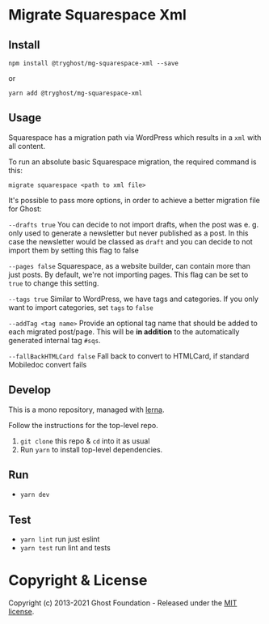 # Migrate Squarespace Xml

## Install

`npm install @tryghost/mg-squarespace-xml --save`

or

`yarn add @tryghost/mg-squarespace-xml`


## Usage

Squarespace has a migration path via WordPress which results in a `xml` with all content.

To run an absolute basic Squarespace migration, the required command is this:

`migrate squarespace <path to xml file>`

It's possible to pass more options, in order to achieve a better migration file for Ghost:

`--drafts true`
You can decide to not import drafts, when the post was e. g. only used to generate a newsletter but never published as a post. In this case the newsletter would be classed as `draft` and you can decide to not import them by setting this flag to false

`--pages false`
Squarespace, as a website builder, can contain more than just posts. By default, we're not importing pages. This flag can be set to `true` to change this setting.

`--tags true`
Similar to WordPress, we have tags and categories. If you only want to import categories, set `tags` to `false`

`--addTag <tag name>`
Provide an optional tag name that should be added to each migrated post/page. This will be **in addition** to the automatically generated internal tag `#sqs`.

`--fallBackHTMLCard false`
Fall back to convert to HTMLCard, if standard Mobiledoc convert fails


## Develop

This is a mono repository, managed with [lerna](https://lernajs.io/).

Follow the instructions for the top-level repo.
1. `git clone` this repo & `cd` into it as usual
2. Run `yarn` to install top-level dependencies.


## Run

- `yarn dev`


## Test

- `yarn lint` run just eslint
- `yarn test` run lint and tests




# Copyright & License

Copyright (c) 2013-2021 Ghost Foundation - Released under the [MIT license](LICENSE).
